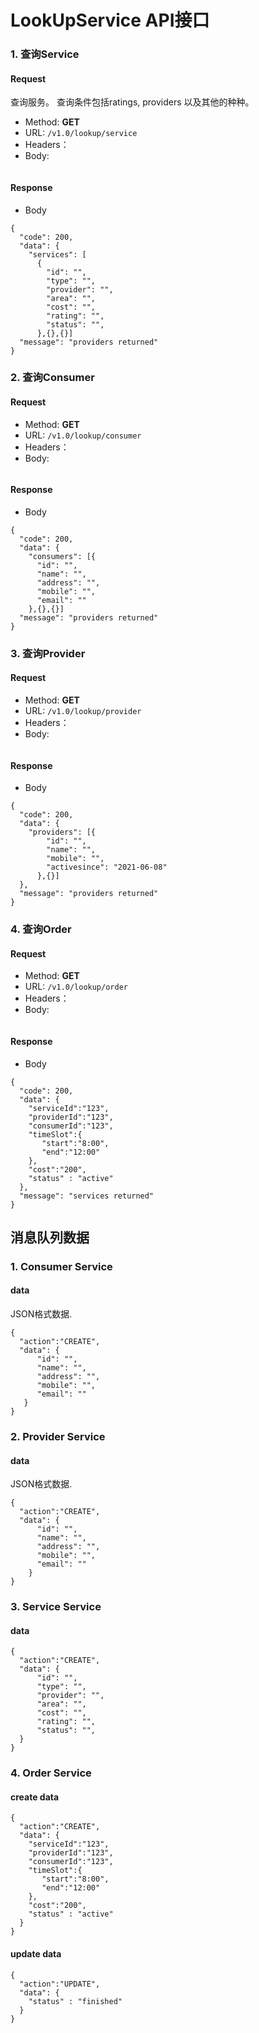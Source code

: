 # LookUpService API接口

### 1. 查询Service

#### Request
查询服务。
查询条件包括ratings, providers 以及其他的种种。

- Method: **GET**
- URL:  ```/v1.0/lookup/service```
- Headers：
- Body:
```
```

#### Response
- Body
```
{
  "code": 200,
  "data": {
    "services": [
      {
        "id": "",
        "type": "",
        "provider": "",
        "area": "",
        "cost": "",
        "rating": "",
        "status": "",
      },{},{}]
  "message": "providers returned"
}
```


### 2. 查询Consumer

#### Request


- Method: **GET**
- URL:  ```/v1.0/lookup/consumer```
- Headers：
- Body:
```
```

#### Response
- Body
```
{
  "code": 200,
  "data": {
    "consumers": [{
      "id": "",
      "name": "",
      "address": "",
      "mobile": "",
      "email": ""
    },{},{}]
  "message": "providers returned"
}
```

### 3. 查询Provider

#### Request


- Method: **GET**
- URL:  ```/v1.0/lookup/provider```
- Headers：
- Body:
```
```

#### Response
- Body

```
{
  "code": 200,
  "data": {
    "providers": [{
        "id": "",
        "name": "",
        "mobile": "",
        "activesince": "2021-06-08"
      },{}]
  },
  "message": "providers returned"
}
```

### 4. 查询Order

#### Request


- Method: **GET**
- URL:  ```/v1.0/lookup/order```
- Headers：
- Body:
```
```
#### Response
- Body
```
{
  "code": 200,
  "data": {
    "serviceId":"123",
    "providerId":"123",
    "consumerId":"123",
    "timeSlot":{
       "start":"8:00",
       "end":"12:00"
    },
    "cost":"200",
    "status" : "active"
  },
  "message": "services returned"
}

```


## 消息队列数据

### 1. Consumer Service

#### data

JSON格式数据.

```
{
  "action":"CREATE",
  "data": {
      "id": "",
      "name": "",
      "address": "",
      "mobile": "",
      "email": ""
   }
}
```


### 2. Provider Service

#### data

JSON格式数据.

```
{
  "action":"CREATE",
  "data": {
      "id": "",
      "name": "",
      "address": "",
      "mobile": "",
      "email": ""
    }
}
```

### 3. Service Service

#### data

```
{
  "action":"CREATE",
  "data": {
      "id": "",
      "type": "",
      "provider": "",
      "area": "",
      "cost": "",
      "rating": "",
      "status": "",
  }
}
```

### 4. Order Service

#### create data

```
{
  "action":"CREATE",
  "data": {
    "serviceId":"123",
    "providerId":"123",
    "consumerId":"123",
    "timeSlot":{
       "start":"8:00",
       "end":"12:00"
    },
    "cost":"200",
    "status" : "active"
  }
}
```

#### update data

```
{
  "action":"UPDATE",
  "data": {
    "status" : "finished"
  }
}
```

